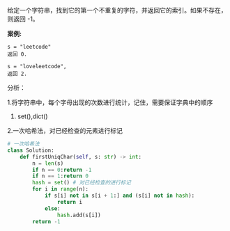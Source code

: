 给定一个字符串，找到它的第一个不重复的字符，并返回它的索引。如果不存在，则返回 -1。

**案例:**

```
s = "leetcode"
返回 0.

s = "loveleetcode",
返回 2.
```

分析：

1.将字符串中，每个字母出现的次数进行统计，记住，需要保证字典中的顺序

1. set(),dict()

2.一次哈希法，对已经检查的元素进行标记

```python
# 一次哈希法
class Solution:
    def firstUniqChar(self, s: str) -> int:
        n = len(s)
        if n == 0:return -1
        if n == 1:return 0
        hash = set() # 对已经检查的进行标记
        for i in range(n):
            if s[i] not in s[i + 1:] and (s[i] not in hash):
                return i
            else:
                hash.add(s[i])
        return -1
```

